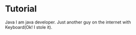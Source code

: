 # Tutorial
Java
I am java developer. Just another guy on the internet with Keyboard(Ok! I stole it).

